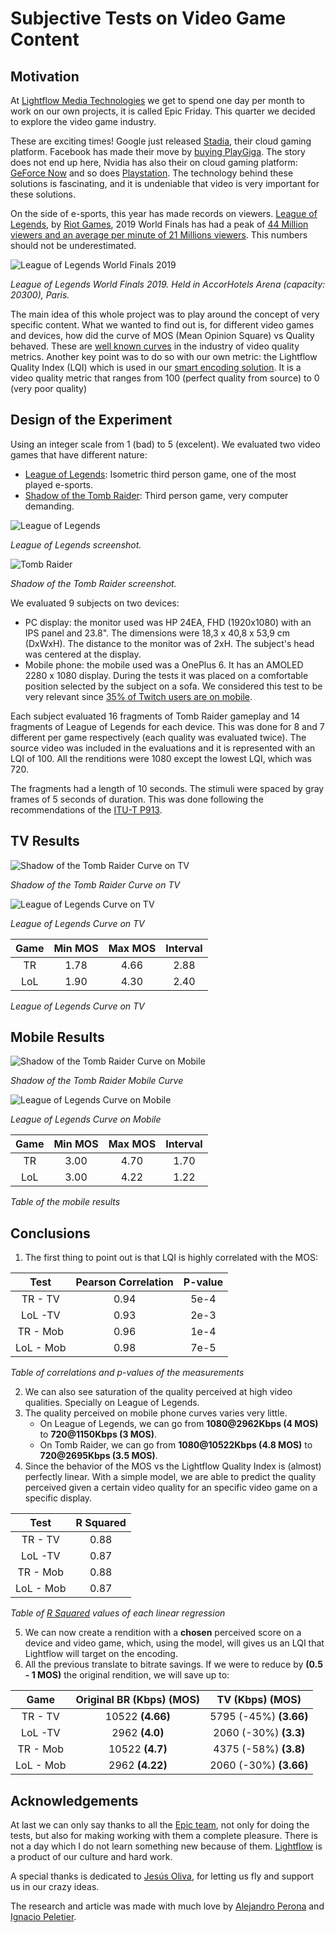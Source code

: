 # Subjective Tests on Video Game Content

## Motivation

At [Lightflow Media Technologies](https://lightflow.media/) we get to spend one day per month to work on our own projects, it is called Epic Friday. This quarter we decided to explore the video game industry.

These are exciting times! Google just released [Stadia](https://stadia.google.com/), their cloud gaming platform. Facebook has made their move by [buying PlayGiga](https://www.theverge.com/2019/12/19/21029536/facebook-playgiga-cloud-gaming-acquisition-stadia-xcloud-playstation-now). The story does not end up here, Nvidia has also their on cloud gaming platform: [GeForce Now](https://www.nvidia.com/en-us/geforce-now/) and so does [Playstation](https://euw.leagueoflegends.com/en/). The technology behind these solutions is fascinating, and it is undeniable that video is very important for these solutions.

On the side of e-sports, this year has made records on viewers. [League of Legends](https://euw.leagueoflegends.com/en/), by [Riot Games](https://www.riotgames.com/en), 2019 World Finals has had a peak of [44 Million viewers and an average per minute of 21 Millions viewers](https://nexus.leagueoflegends.com/en-us/2019/12/2019-world-championship-hits-record-viewership/). This numbers should not be underestimated.

![League of Legends World Finals 2019](./images/finals.jpg  "League of Legends World Finals 2019")

*League of Legends World Finals 2019. Held in AccorHotels Arena (capacity: 20300), Paris.*


The main idea of this whole project was to play around the concept of very specific content. What we wanted to find out is, for different video games and devices, how did the curve of MOS (Mean Opinion Square) vs Quality behaved. These are [well known curves](https://www.cns.nyu.edu/~lcv/ssim/) in the industry of video quality metrics. Another key point was to do so with our own metric: the Lightflow Quality Index (LQI) which is used in our [smart encoding solution](https://lightflow.media/). It is a video quality metric that ranges from 100 (perfect quality from source) to 0 (very poor quality)

## Design of the Experiment

Using an integer scale from 1 (bad) to 5 (excelent). We evaluated two video games that have different nature:



* [League of Legends](https://youtu.be/1VjyIsaUGEI?t=699): Isometric third person game, one of the most played e-sports.
* [Shadow of the Tomb Raider](https://youtu.be/JEjx6UbxHTc?t=4407): Third person game, very computer demanding.

![League of Legends](./images/lol.jpg  "League of Legends")

*League of Legends screenshot.*

![Tomb Raider](./images/tombRaider.jpg  "Tomb Raider")

*Shadow of the Tomb Raider screenshot.*

We evaluated 9 subjects on two devices:

* PC display: the monitor used was HP 24EA, FHD (1920x1080) with an IPS panel and 23.8". The dimensions were 18,3 x 40,8 x 53,9 cm (DxWxH). The distance to the monitor was of 2xH. The subject's head was centered at the display.
* Mobile phone: the mobile used was a OnePlus 6. It has an AMOLED 2280 x 1080 display. During the tests it was placed on a comfortable position selected by the subject on a sofa. We considered this test to be very relevant since [35% of Twitch users are on mobile](https://muchneeded.com/twitch-statistics/).

Each subject evaluated 16 fragments of Tomb Raider gameplay and 14 fragments of League of Legends for each device. This was done for 8 and 7 different per game respectively (each quality was evaluated twice). The source video was included in the evaluations and it is represented with an LQI of 100. All the renditions were 1080 except the lowest LQI, which was 720.

The fragments had a length of 10 seconds. The stimuli were spaced by gray frames of 5 seconds of duration. This was done following the recommendations of the [ITU-T P913](https://www.itu.int/rec/T-REC-P.913/en).

## TV Results

![Shadow of the Tomb Raider Curve on TV](./images/TRTV.png  "Shadow of the Tomb Raider Curve on TV")

*Shadow of the Tomb Raider Curve on TV*

![League of Legends Curve on TV](./images/LOLTV.png  "League of Legends Curve on TV")

*League of Legends Curve on TV*

| Game | Min MOS | Max MOS | Interval |
|:----:|:-------:|:-------:|:--------:|
|  TR  |   1.78  |   4.66  |   2.88   |
|  LoL |   1.90  |   4.30  |   2.40   |

*League of Legends Curve on TV*

## Mobile Results

![Shadow of the Tomb Raider Curve on Mobile](./images/TRMOB.png  "Shadow of the Tomb Raider Curve on Mobile")

*Shadow of the Tomb Raider Mobile Curve*

![League of Legends Curve on Mobile](./images/LOLMOB.png  "League of Legends Curve on Mobile")

*League of Legends Curve on Mobile*

| Game | Min MOS | Max MOS | Interval |
|:----:|:-------:|:-------:|:--------:|
|  TR  |   3.00  |   4.70  |   1.70   |
|  LoL |   3.00  |   4.22  |   1.22   |

*Table of the mobile results*


## Conclusions

1. The first thing to point out is that LQI is highly correlated with the MOS:

|    Test   | Pearson Correlation | P-value |
|:---------:|:-------------------:|:-------:|
|  TR - TV  |         0.94        |   5e-4  |
|  LoL -TV  |         0.93        |   2e-3  |
|  TR - Mob |         0.96        |   1e-4  |
| LoL - Mob |         0.98        |   7e-5  |

*Table of correlations and p-values of the measurements*

2. We can also see saturation of the quality perceived at high video qualities. Specially on League of Legends.
3. The quality perceived on mobile phone curves varies very little.
    * On League of Legends, we can go from **1080@2962Kbps (4 MOS)** to **720@1150Kbps (3 MOS)**.
    * On Tomb Raider, we can go from **1080@10522Kbps (4.8 MOS)** to **720@2695Kbps (3.5 MOS)**. 
4. Since the behavior of the MOS vs the Lightflow Quality Index is (almost) perfectly linear. With a simple model, we are able to predict the quality perceived given a certain video quality for an specific video game on a specific display.
  
|    Test   | R Squared |
|:---------:|:---------:|
|  TR - TV  |    0.88   |
|  LoL -TV  |    0.87   |
|  TR - Mob |    0.88   |
| LoL - Mob |    0.87   |

*Table of [R Squared](https://en.wikipedia.org/wiki/Coefficient_of_determination) values of each linear regression*

5. We can now create a rendition with a **chosen** perceived score on a device and video game, which, using the model, will gives us an LQI that Lightflow will target on the encoding.
6. All the previous translate to bitrate savings. If we were to reduce by **(0.5 - 1 MOS)** the original rendition, we will save up to:

|    Game   | Original BR (Kbps)  **(MOS)** |   TV (Kbps)  **(MOS)**  |
|:---------:|:-----------------------------:|:-----------------------:|
|  TR - TV  |       10522  **(4.66)**       | 5795 (-45%)  **(3.66)** |
|  LoL -TV  |        2962  **(4.0)**        |  2060 (-30%)  **(3.3)** |
|  TR - Mob |        10522  **(4.7)**       |  4375 (-58%)  **(3.8)** |
| LoL - Mob |        2962  **(4.22)**       | 2060 (-30%)  **(3.66)** |

## Acknowledgements

At last we can only say thanks to all the [Epic team](https://lightflow.media/the-team/), not only for doing the tests, but also for making working with them a complete pleasure. There is not a day which I do not learn something new because of them. [Lightflow](https://lightflow.media/) is a product of our culture and hard work.

A special thanks is dedicated to [Jesús Oliva](https://www.linkedin.com/in/jesusoliva/), for letting us fly and support us in our crazy ideas.

The research and article was made with much love by [Alejandro Perona](https://www.linkedin.com/in/alejandro-perona-morales-379001100/) and [Ignacio Peletier](https://www.linkedin.com/in/ignacio-peletier-ribera/).

